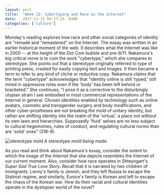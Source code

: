 ```yaml
---
layout: post
title:  "Week 12: Cybertyping and Race on the Internet"
date:   2017-11-12 09:27:24 -0400
categories: ['culture']
---
```

Monday's reading explores how race and other social categories of identity are "remade and "remastered" on the Internet. The essay was written in an earlier historical moment of the web. It describes what the Internet was like in 2000 -- at the height of the Dot Com bubble and pre-9/11. Nakamura's big critical move is to coin the work "cybertype," which she compares to stereotype. She points out that a stereotype originally referred to type of printing press, created for easily copying text and images. It then became a term to refer to any kind of cliché or reductive copy. Nakamura claims that the term "cybertype" acknowledges that "identity online is still 'typed,' still mired in oppressive roles even if the 'body' has been left behind or bracketed." She continues, "I pose it as a corrective to the disturbingly utopian strain I see embodied in most commercial representations of the Internet in general. Chosen identities enabled by technology such as online avatars, cosmetic and transgender surgery and body modifications, and other cyber-prostheses are not breaking the mold of unitary identity, but rather are shifting identity into the realm of the 'virtual,' a place not without its own laws and hierarchies. Supposedly 'fluid' selves are no less subject to cultural hegemonies, rules of conduct, and regulating cultural norms than are 'solid' ones" (318-9). 

![stereotype mold](https://upload.wikimedia.org/wikipedia/commons/f/f8/Fotothek_df_roe-neg_0006484_033_Herstellen_einer_Mater_%28Stereotypie%29.jpg)
*A stereotype mold being made.* 

As you read and think about Nakamura's essay, consider the extent to which the image of the Internet that she depicts resembles the Internet of our current moment. Also, consider how race operates in Shteyngart's *Super Sad True Love Story*. Recall that it is narrated by two children of immigrants. Lenny's family is Jewish, and they left Russia to escape the Stalinist regime, and similarly, Eunice's family is Korean and left to escape the chaos of the Korean war. How do their racial and cultural identities operate in the dystopian world of the novel? 